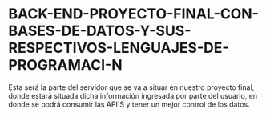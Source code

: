 # BACK-END-PROYECTO-FINAL-CON-BASES-DE-DATOS-Y-SUS-RESPECTIVOS-LENGUAJES-DE-PROGRAMACI-N
Esta será la parte del servidor que se va a situar en nuestro proyecto final, donde estará situada dicha información ingresada por parte del usuario, en donde se podrá consumir las API'S y tener un mejor control de los datos.
